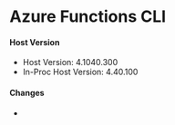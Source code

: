 # Azure Functions CLI <version>

#### Host Version

- Host Version: 4.1040.300
- In-Proc Host Version: 4.40.100

#### Changes

- <entry>